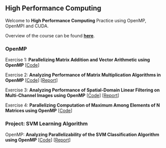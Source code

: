 ## High Performance Computing

Welcome to **High Performance Computing** Practice using OpenMP, OpenMPI and CUDA.

Overview of the course can be found [**here**](course-overview/courseoverview.pdf).

### OpenMP

Exercise 1: **Parallelizing Matrix Addition and Vector Arithmetic using OpenMP** \[[Code](OpenMP/Exercise-1/codes)\]

Exercise 2: **Analyzing Performance of Matrix Multiplication Algorithms in OpenMP** \[[Code](OpenMP/Exercise-2/codes)\]	\[[Report](OpenMP/Exercise-2/report/report.pdf)\]

Exercise 3: **Analyzing Performance of Spatial-Domain Linear Filtering on Multi-Channel Images using OpenMP** \[[Code](OpenMP/Exercise-3/codes)\] \[[Report](OpenMP/Exercise-3/report/report.pdf)\]

Exercise 4: **Parallelizing Computation of Maximum Among Elements of N Matrices using OpenMP** \[[Code](OpenMP/Exercise-4/codes)\]

### Project: SVM Learning Algorithm

OpenMP: **Analyzing Parallelizability of the SVM Classification Algorithm using OpenMP** \[[Code](Project/SVM-OpenMP/svm-openmp-codes)\] \[[Report](Project/SVM-OpenMP/report/report.pdf)\]